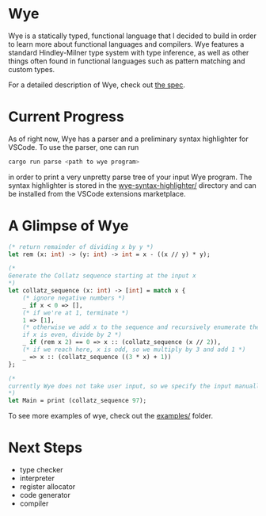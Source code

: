 # Wye

Wye is a statically typed, functional language that I decided to build in order to learn more about functional languages and compilers. Wye features a standard Hindley-Milner type system with type inference, as well as other things often found in functional languages such as pattern matching and custom types.

For a detailed description of Wye, check out [the spec](/specification/).

# Current Progress

As of right now, Wye has a parser and a preliminary syntax highlighter for VSCode. To use the parser, one can run
```sh
cargo run parse <path to wye program>
```
in order to print a very unpretty parse tree of your input Wye program. The syntax highlighter is stored in the [wye-syntax-highlighter/](/wye-syntax-highlighter/) directory and can be installed from the VSCode extensions marketplace.

# A Glimpse of Wye

```ocaml
(* return remainder of dividing x by y *)
let rem (x: int) -> (y: int) -> int = x - ((x // y) * y);

(*
Generate the Collatz sequence starting at the input x
*)
let collatz_sequence (x: int) -> [int] = match x {
    (* ignore negative numbers *)
    _ if x < 0 => [],
    (* if we're at 1, terminate *)
    1 => [1],
    (* otherwise we add x to the sequence and recursively enumerate the rest;
    if x is even, divide by 2 *)
    _ if (rem x 2) == 0 => x :: (collatz_sequence (x // 2)),
    (* if we reach here, x is odd, so we multiply by 3 and add 1 *)
    _ => x :: (collatz_sequence ((3 * x) + 1))
};

(*
currently Wye does not take user input, so we specify the input manually
*)
let Main = print (collatz_sequence 97);
```

To see more examples of wye, check out the [examples/](/examples) folder.

# Next Steps

- type checker
- interpreter
- register allocator
- code generator
- compiler
